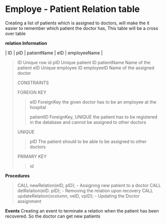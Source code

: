 #   Employe - Patient Relation table

Creating a list of patients which is assigned to doctors, will make the it easier to remember which patient the doctor has, This table will be a cross over table

**relation Information**


| ID | pID | patientName | eID | employeeName |

>   ID                      Unique row id
>   pID                     Unique patient ID
>   patientName             Name of the patient
>   eID                     Unique employee ID
>   employeeID              Name of the assigned doctor
>
>   CONSTRAINTS
>
>   FOREIGN KEY
>>   eID                     ForeignKey the given doctor has to be an employee at the hospital
>>
>>  patientID               ForeignKey, UNIQUE the patient has to be registered in the database and cannot be assigned to other doctors
>
> UNIQUE
>> pID              The patient should to be able to be assigned to other doctors
>
>   PRIMARY KEY
>> id                   

**Procedures**

>   CALL newRelation(eID, pID);     -   Assigning new patient to a doctor
>   CALL delRelation(eID. pID);     -   Removing the relation upon recovery
>   CALL updateRelation(vcolumn, veID, vpID);  -   Updating the Doctor assignment

**Events**
Creating an event to terminate a relation when the  patient has been<br> recovered. So the doctor can get new patients